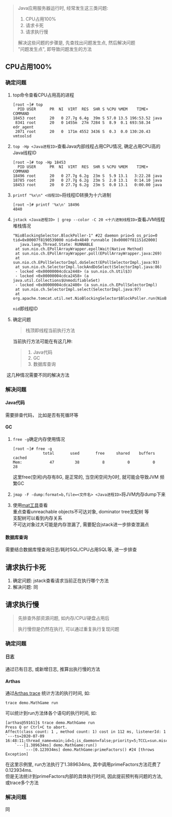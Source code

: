 > Java应用服务器运行时, 经常发生这三类问题: 
>
> 1. CPU占用100%
> 2. 请求卡死
> 3. 请求执行慢   
>
> 解决这些问题的步骤是, 先查找出问题发生点, 然后解决问题  
> "问题发生点", 即导致问题发生的方法

## CPU占用100%

### 确定问题

1. top命令查看CPU占用高的进程

   ```shell
   [root ~]# top 
     PID USER      PR  NI  VIRT  RES  SHR S %CPU %MEM    TIME+  COMMAND                                                          
   18453 root      20   0 27.7g 6.4g  39m S 57.0 13.5 196:53.52 java                                                                                                                                                 
    8341 root      20   0 1455m  27m 7284 S  8.9  0.1 693:58.34 edr_agent                                                                                                                                            
    2071 root      20   0  171m 4552 3436 S  0.3  0.0 130:20.43 vmtoolsd                                                         
   ```

2. `top -Hp <Java进程ID>`查看Java内部线程占用CPU情况, 确定占用CPU高的Java线程ID  

   ``` shell
   [root ~]# top -Hp 18453
     PID USER      PR  NI  VIRT  RES  SHR S %CPU %MEM    TIME+  COMMAND                                                                                                                                             
   18496 root      20   0 27.7g 6.2g  23m S  5.9 13.1   3:22.28 java                                                                                                                                                 
   18785 root      20   0 27.7g 6.2g  23m S  2.0 13.1   0:14.10 java                                                                                                                                                 
   18453 root      20   0 27.7g 6.2g  23m S  0.0 13.1   0:00.00 java
   ```

   

3. `printf "%x\n" <线程ID>`将线程ID转换为十六进制  

    ```shell
    [root ~]# printf '%x\n' 18496
    4840
    ```

4. `jstack <Java进程ID> | grep --color -C 20 <十六进制线程ID>`查看JVM线程堆栈情况  

   ```
   "NioBlockingSelector.BlockPoller-1" #22 daemon prio=5 os_prio=0 tid=0x00007f8190539000 nid=0x4840 runnable [0x00007f81151d2000]
      java.lang.Thread.State: RUNNABLE
   	at sun.nio.ch.EPollArrayWrapper.epollWait(Native Method)
   	at sun.nio.ch.EPollArrayWrapper.poll(EPollArrayWrapper.java:269)
   	at sun.nio.ch.EPollSelectorImpl.doSelect(EPollSelectorImpl.java:93)
   	at sun.nio.ch.SelectorImpl.lockAndDoSelect(SelectorImpl.java:86)
   	- locked <0x00000004cdca2448> (a sun.nio.ch.Util$3)
   	- locked <0x00000004cdca2458> (a java.util.Collections$UnmodifiableSet)
   	- locked <0x00000004cdca2400> (a sun.nio.ch.EPollSelectorImpl)
   	at sun.nio.ch.SelectorImpl.select(SelectorImpl.java:97)
   	at org.apache.tomcat.util.net.NioBlockingSelector$BlockPoller.run(NioBlockingSelector.java:342)
   ```

   `nid`即线程ID

5. 确定问题   

    > 栈顶即线程当前执行方法  
	
	当前执行方法可能在有这几种:
    >
    > 1. Java代码
    > 2. GC
    > 3. 数据库查询

​       这几种情况需要不同的解决方法

### 解决问题

#### Java代码

需要排查代码， 比如是否有死循环等

#### GC

1. `free -g`确定内存使用情况  

   ``` 
   [root ~]# free -g
                total       used       free     shared    buffers     cached
   Mem:            47         38          8          0          0         28
   ```

   这里free(空闲)内存有8G, 是正常的, 当空闲空间为0时, 就可能会导致JVM 频繁GC

2. `jmap -F -dump:format=b,file=<文件名> <Java进程ID>`将JVM内存dump下来

3. 使用[mat工具](https://www.eclipse.org/mat/)查看  
   重点查看unreachable objects不可达对象, dominator tree支配树 等  
   支配树可以看到内存关系  
   不可达对象过大可能是内存泄漏了, 需要配合jstack进一步排查泄漏点

#### 数据库查询

需要结合数据库慢查询日志/耗时SQL/CPU占用SQL等, 进一步排查

## 请求执行卡死

1. 确定问题: jstack查看请求当前正在执行哪个方法
2. 解决问题: 同

## 请求执行慢

> 先排查外部资源问题, 如内存/CPU/硬盘占用后
>
> 执行慢但是仍然在执行, 可以通过重复执行复现问题

### 确定问题

#### 日志

通过已有日志, 或新增日志, 推算出执行慢的方法

#### Arthas

通过[Arthas trace](https://arthas.aliyun.com/doc/trace.html) 统计方法的执行时间, 如:

``` 
trace demo.MathGame run
```

可以统计到run方法体各个语句的执行时间, 如:  

```
[arthas@59161]$ trace demo.MathGame run
Press Q or Ctrl+C to abort.
Affect(class count: 1 , method count: 1) cost in 112 ms, listenerId: 1
`---ts=2020-07-09 16:48:11;thread_name=main;id=1;is_daemon=false;priority=5;TCCL=sun.misc.Launcher$AppClassLoader@3d4eac69
    `---[1.389634ms] demo.MathGame:run()
        `---[0.123934ms] demo.MathGame:primeFactors() #24 [throws Exception]
```

在这里示例里, run方法执行了1.389634ms, 其中调用primeFactors方法花费了0.123934ms.  
但是无法统计到primeFactors内部的具体执行时间, 因此提前预判有问题的方法, 或trace多个方法

### 解决问题

同
